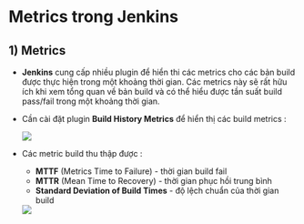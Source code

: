 # Metrics trong Jenkins
## **1) Metrics**
- **Jenkins** cung cấp nhiều plugin để hiển thi các metrics cho các bản build được thực hiện trong một khoảng thời gian. Các metrics này sẽ rất hữu ích khi xem tổng quan về bản build và có thể hiểu được tần suất build pass/fail trong một khoảng thời gian.
- Cần cài đặt plugin **Build History Metrics** để hiển thị các build metrics :

    <img src=https://i.imgur.com/Rsvwhoz.png>

- Các metric build thu thập được :
    - **MTTF** (Metrics Time to Failure) - thời gian build fail
    - **MTTR** (Mean Time to Recovery) - thời gian phục hồi trung bình
    - **Standard Deviation of Build Times** - độ lệch chuẩn của thời gian build

    <img src=https://i.imgur.com/N7BesVb.png>